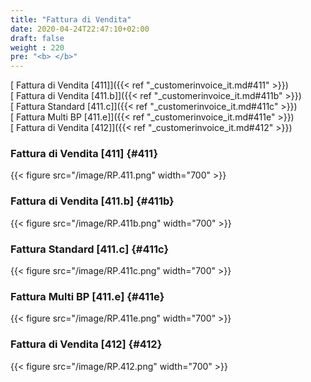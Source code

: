 ```yaml
---
title: "Fattura di Vendita"
date: 2020-04-24T22:47:10+02:00
draft: false
weight : 220
pre: "<b> </b>"
---
```

[ Fattura di Vendita [411]]({{< ref "_customerinvoice_it.md#411" >}})<br>
[ Fattura di Vendita [411.b]]({{< ref "_customerinvoice_it.md#411b" >}})<br>
[ Fattura Standard [411.c]]({{< ref "_customerinvoice_it.md#411c" >}})<br>
[ Fattura Multi BP [411.e]]({{< ref "_customerinvoice_it.md#411e" >}})<br>
[ Fattura di Vendita [412]]({{< ref "_customerinvoice_it.md#412" >}})<br>

### Fattura di Vendita [411] {#411}

{{< figure src="/image/RP.411.png"  width="700"  >}}

### Fattura di Vendita [411.b] {#411b}

{{< figure src="/image/RP.411b.png"  width="700"  >}}

### Fattura Standard [411.c] {#411c}

{{< figure src="/image/RP.411c.png"  width="700"  >}}

### Fattura Multi BP [411.e] {#411e}

{{< figure src="/image/RP.411e.png"  width="700"  >}}

### Fattura di Vendita [412] {#412}

{{< figure src="/image/RP.412.png"  width="700"  >}}

